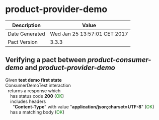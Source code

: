 # product-provider-demo

| Description    | Value |
| -------------- | ----- |
| Date Generated | Wed Jan 25 13:57:01 CET 2017 |
| Pact Version   | 3.3.3 |

## Verifying a pact between _product-consumer-demo_ and _product-provider-demo_

Given **test demo first state**  
ConsumerDemoTest interaction  
&nbsp;&nbsp;returns a response which  
&nbsp;&nbsp;&nbsp;&nbsp;has status code **200** (<span style='color:green'>OK</span>)  
&nbsp;&nbsp;&nbsp;&nbsp;includes headers  
&nbsp;&nbsp;&nbsp;&nbsp;&nbsp;&nbsp;"**Content-Type**" with value "**application/json;charset=UTF-8**" (<span style='color:green'>OK</span>)  
&nbsp;&nbsp;&nbsp;&nbsp;has a matching body (<span style='color:green'>OK</span>)  
